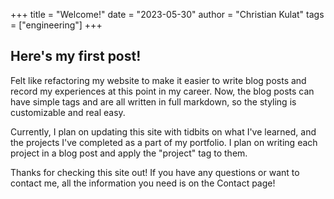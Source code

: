 +++
title = "Welcome!"
date = "2023-05-30"
author = "Christian Kulat"
tags = ["engineering"]
+++

## Here's my first post!


Felt like refactoring my website to make it easier to write blog posts and record my experiences at this point in my career. Now, the blog posts can have simple tags and are all written in full markdown, so the styling is customizable and real easy.

Currently, I plan on updating this site with tidbits on what I've learned, and the projects I've completed as a part of my portfolio. I plan on writing each project in a blog post and apply the "project" tag to them.

Thanks for checking this site out! If you have any questions or want to contact me, all the information you need is on the Contact page!